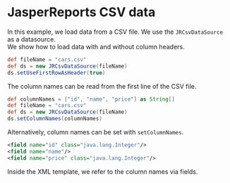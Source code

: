 # JasperReports CSV data

In this example, we load data from a CSV file. We use the `JRCsvDataSource` as a datasource.  
We show how to load data with and without column headers.  


```groovy
def fileName = "cars.csv"
def ds = new JRCsvDataSource(fileName)
ds.setUseFirstRowAsHeader(true)
```
The column names can be read from the first line of the CSV file.  

```groovy
def columnNames = ["id", "name", "price"] as String[]
def fileName = "cars.csv"
def ds = new JRCsvDataSource(fileName)
ds.setColumnNames(columnNames)
```
Alternatively, column names can be set with `setColumnNames`.

```xml
<field name="id" class="java.lang.Integer"/>
<field name="name"/>
<field name="price" class="java.lang.Integer"/>
```
Inside the XML template, we refer to the column names via fields.  
